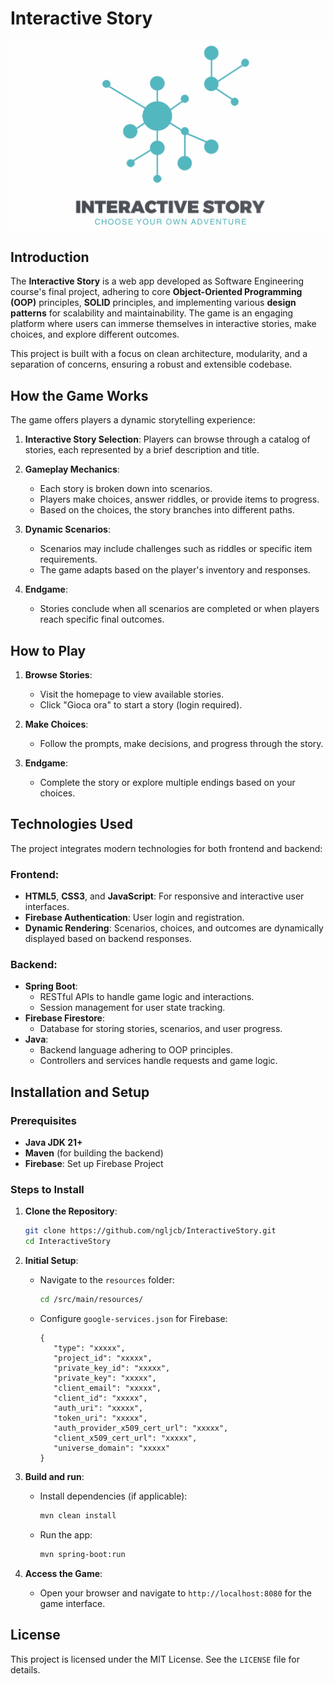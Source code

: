 # Interactive Story

<a href="#"><img src="./app/assets/banner.gif"></a>

## Introduction

The **Interactive Story** is a web app developed as Software Engineering course's final project, adhering to core **Object-Oriented Programming (OOP)** principles, **SOLID** principles, and implementing various **design patterns** for scalability and maintainability. The game is an engaging platform where users can immerse themselves in interactive stories, make choices, and explore different outcomes.

This project is built with a focus on clean architecture, modularity, and a separation of concerns, ensuring a robust and extensible codebase.

## How the Game Works

The game offers players a dynamic storytelling experience:

1. **Interactive Story Selection**:
   Players can browse through a catalog of stories, each represented by a brief description and title.

2. **Gameplay Mechanics**:

   - Each story is broken down into scenarios.
   - Players make choices, answer riddles, or provide items to progress.
   - Based on the choices, the story branches into different paths.

3. **Dynamic Scenarios**:

   - Scenarios may include challenges such as riddles or specific item requirements.
   - The game adapts based on the player's inventory and responses.

4. **Endgame**:
   - Stories conclude when all scenarios are completed or when players reach specific final outcomes.

## How to Play

1. **Browse Stories**:

   - Visit the homepage to view available stories.
   - Click "Gioca ora" to start a story (login required).

2. **Make Choices**:

   - Follow the prompts, make decisions, and progress through the story.

3. **Endgame**:
   - Complete the story or explore multiple endings based on your choices.

## Technologies Used

The project integrates modern technologies for both frontend and backend:

### Frontend:

- **HTML5**, **CSS3**, and **JavaScript**: For responsive and interactive user interfaces.
- **Firebase Authentication**: User login and registration.
- **Dynamic Rendering**: Scenarios, choices, and outcomes are dynamically displayed based on backend responses.

### Backend:

- **Spring Boot**:
  - RESTful APIs to handle game logic and interactions.
  - Session management for user state tracking.
- **Firebase Firestore**:
  - Database for storing stories, scenarios, and user progress.
- **Java**:
  - Backend language adhering to OOP principles.
  - Controllers and services handle requests and game logic.

## Installation and Setup

### Prerequisites

- **Java JDK 21+**
- **Maven** (for building the backend)
- **Firebase**: Set up Firebase Project

### Steps to Install

1. **Clone the Repository**:

   ```bash
   git clone https://github.com/ngljcb/InteractiveStory.git
   cd InteractiveStory
   ```

2. **Initial Setup**:

   - Navigate to the `resources` folder:
     ```bash
     cd /src/main/resources/
     ```
   - Configure `google-services.json` for Firebase:
     ```properties
     {
        "type": "xxxxx",
        "project_id": "xxxxx",
        "private_key_id": "xxxxx",
        "private_key": "xxxxx",
        "client_email": "xxxxx",
        "client_id": "xxxxx",
        "auth_uri": "xxxxx",
        "token_uri": "xxxxx",
        "auth_provider_x509_cert_url": "xxxxx",
        "client_x509_cert_url": "xxxxx",
        "universe_domain": "xxxxx"
     }
     ```

3. **Build and run**:

   - Install dependencies (if applicable):
     ```bash
     mvn clean install
     ```
   - Run the app:
     ```bash
     mvn spring-boot:run
     ```

4. **Access the Game**:
   - Open your browser and navigate to `http://localhost:8080` for the game interface.

## License

This project is licensed under the MIT License. See the `LICENSE` file for details.
